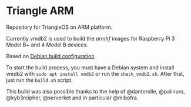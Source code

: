 # Triangle ARM

Repository for TriangleOS on ARM platform.

Currently vmdb2 is used to build the *armhf* images for Raspberry Pi 3 Model B+ and 4 Model B devices.

Based on [Debian build configuration](https://salsa.debian.org/raspi-team/image-specs).

To start the build process, you must have a Debian system and install vmdb2 with `sudo apt install vmdb2` or run the `check_vmdb2.sh`. After that, just run the `build.sh` script.

This build was also possible thanks to the help of @danterolle, @palinuro, @kyb3rcipher, @serverket and in particular @mibofra. 

